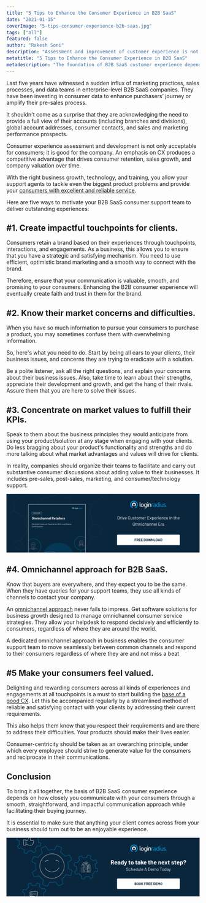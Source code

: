 ```yaml
---
title: "5 Tips to Enhance the Consumer Experience in B2B SaaS"
date: "2021-01-15"
coverImage: "5-tips-consumer-experience-b2b-saas.jpg"
tags: ["all"]
featured: false 
author: "Rakesh Soni"
description: "Assessment and improvement of customer experience is not only appropriate to consumers; it is good for the business. A focus on CX provides a competitive advantage that over time drives customer retention, revenue growth, and business valuation."
metatitle: "5 Tips to Enhance the Consumer Experience in B2B SaaS"
metadescription: "The foundation of B2B SaaS customer experience depends on how closely you interact with your customers through a smooth, communication strategy."
---
```


Last five years have witnessed a sudden influx of marketing practices, sales processes, and data teams in enterprise-level B2B SaaS companies. They have been investing in consumer data to enhance purchasers’ journey or amplify their pre-sales process. 

It shouldn't come as a surprise that they are acknowledging the need to provide a full view of their accounts (including branches and divisions), global account addresses, consumer contacts, and sales and marketing performance prospects.

Consumer experience assessment and development is not only acceptable for consumers; it is good for the company. An emphasis on CX produces a competitive advantage that drives consumer retention, sales growth, and company valuation over time.

With the right business growth, technology, and training, you allow your support agents to tackle even the biggest product problems and provide your [consumers with excellent and reliable service](https://www.loginradius.com/customer-experience-solutions/). 

Here are five ways to motivate your B2B SaaS consumer support team to deliver outstanding experiences:


## #1. Create impactful touchpoints for clients.

Consumers retain a brand based on their experiences through touchpoints, interactions, and engagements. As a business, this allows you to ensure that you have a strategic and satisfying mechanism. You need to use efficient, optimistic brand marketing and a smooth way to connect with the brand.

Therefore, ensure that your communication is valuable, smooth, and promising to your consumers. Enhancing the B2B consumer experience will eventually create faith and trust in them for the brand.


## #2. Know their market concerns and difficulties.

When you have so much information to pursue your consumers to purchase a product, you may sometimes confuse them with overwhelming information. 

So, here's what you need to do. Start by being all ears to your clients, their business issues, and concerns they are trying to eradicate with a solution. 

Be a polite listener, ask all the right questions, and explain your concerns about their business issues. Also, take time to learn about their strengths, appreciate their development and growth, and get the hang of their rivals. Assure them that you are here to solve their issues.  


## #3. Concentrate on market values to fulfill their KPIs.

Speak to them about the business principles they would anticipate from using your product/solution at any stage when engaging with your clients. Do less bragging about your product's functionality and strengths and do more talking about what market advantages and values will drive for clients.

In reality, companies should organize their teams to facilitate and carry out substantive consumer discussions about adding value to their businesses. It includes pre-sales, post-sales, marketing, and consumer/technology support.

[![omnichannel-retailer-whitepaper](omnichannel-retailer-whitepaper.jpg)](https://www.loginradius.com/resource/omnichannel-retailer-customer-experience)


## #4. Omnichannel approach for B2B SaaS.

Know that buyers are everywhere, and they expect you to be the same. When they have queries for your support teams, they use all kinds of channels to contact your company. 

An [omnichannel approach](https://www.loginradius.com/blog/fuel/2020/04/omnichannel-customer-experience/) never fails to impress. Get software solutions for business growth designed to manage omnichannel consumer service strategies. They allow your helpdesk to respond decisively and efficiently to consumers, regardless of where they are around the world.

A dedicated omnichannel approach in business enables the consumer support team to move seamlessly between common channels and respond to their consumers regardless of where they are and not miss a beat


## #5 Make your consumers feel valued.

Delighting and rewarding consumers across all kinds of experiences and engagements at all touchpoints is a must to start building the [base of a good CX](https://www.loginradius.com/blog/fuel/2019/11/improve-customer-experience-ecommerce/). Let this be accompanied regularly by a streamlined method of reliable and satisfying contact with your clients by addressing their current requirements.

This also helps them know that you respect their requirements and are there to address their difficulties. Your products should make their lives easier.

Consumer-centricity should be taken as an overarching principle, under which every employee should strive to generate value for the consumers and reciprocate in their communications.


## Conclusion

To bring it all together, the basis of B2B SaaS consumer experience depends on how closely you communicate with your consumers through a smooth, straightforward, and impactful communication approach while facilitating their buying journey. 

It is essential to make sure that anything your client comes across from your business should turn out to be an enjoyable experience.


[![book-a-demo-loginradius](../../assets/book-a-demo-loginradius.png)](https://www.loginradius.com/book-a-demo/)